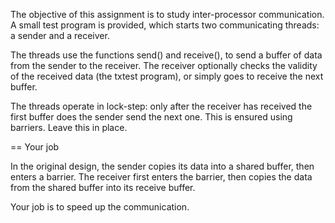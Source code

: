 
The objective of this assignment is to study inter-processor 
communication. A small test program is provided, which 
starts two communicating threads: a sender and a receiver. 

The threads use the functions send() and receive(), to send a buffer of 
data from the sender to the receiver. The receiver optionally checks the
validity of the received data (the txtest program), or simply goes to
receive the next buffer.

The threads operate in lock-step: only after the receiver has received the first buffer
does the sender send the next one. This is ensured using barriers. Leave this in place.

== Your job

In the original design, the sender copies its data into a shared buffer, then enters a barrier. 
The receiver first enters the barrier, then copies the data from the shared buffer into its receive buffer. 

Your job is to speed up the communication. 